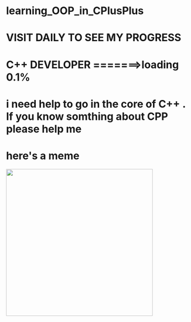 # learning_OOP_in_CPlusPlus
# VISIT DAILY TO SEE MY PROGRESS 
# C++ DEVELOPER =======>loading 0.1% 
# i need help to go in the core of C++ . If you know somthing about CPP please help me 
# here's a meme
<img src='https://i.redd.it/w62g1tovijh21.jpg' style="height: 400px;"/>